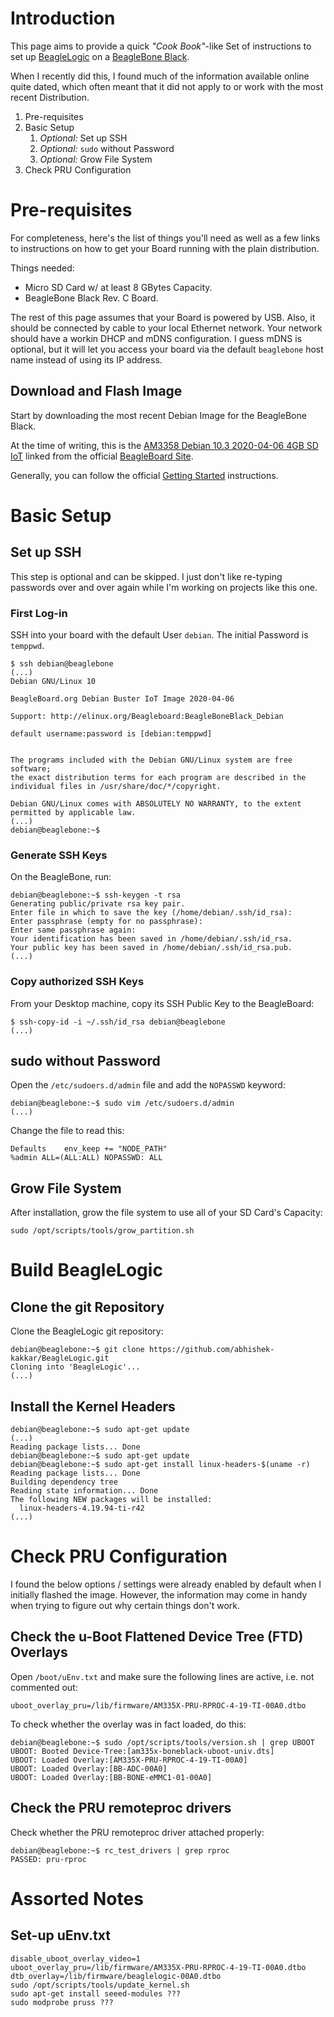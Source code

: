 # Introduction
This page aims to provide a quick _"Cook Book"_-like Set of instructions to set up [BeagleLogic](http://beaglelogic.net) on a [BeagleBone Black](https://beagleboard.org/black).

When I recently did this, I found much of the information available online quite dated, which often meant that it did not apply to or work with the most recent Distribution.

1. Pre-requisites
2. Basic Setup
   1.  _Optional:_ Set up SSH
   2.  _Optional:_ `sudo` without Password
   3.  _Optional:_ Grow File System
3. Check PRU Configuration


# Pre-requisites
For completeness, here's the list of things you'll need as well as a few links to instructions on how to get your Board running with the plain distribution.

Things needed:
- Micro SD Card w/ at least 8 GBytes Capacity.
- BeagleBone Black Rev. C Board.

The rest of this page assumes that your Board is powered by USB. Also, it should be connected by cable to your local Ethernet network. Your network should have a workin DHCP and mDNS configuration. I guess mDNS is optional, but it will let you access your board via the default `beaglebone` host name instead of using its IP address.

## Download and Flash Image
Start by downloading the most recent Debian Image for the BeagleBone Black.

At the time of writing, this is the [AM3358 Debian 10.3 2020-04-06 4GB SD IoT](https://debian.beagleboard.org/images/bone-debian-10.3-iot-armhf-2020-04-06-4gb.img.xz) linked from the official [BeagleBoard Site](https://beagleboard.org/latest-images).

Generally, you can follow the official [Getting Started](https://beagleboard.org/getting-started#update) instructions.

# Basic Setup

## Set up SSH
This step is optional and can be skipped. I just don't like re-typing passwords over and over again while I'm working on projects like this one.

### First Log-in
SSH into your board with the default User `debian`. The initial Password is `temppwd`.

```
$ ssh debian@beaglebone
(...)
Debian GNU/Linux 10

BeagleBoard.org Debian Buster IoT Image 2020-04-06

Support: http://elinux.org/Beagleboard:BeagleBoneBlack_Debian

default username:password is [debian:temppwd]


The programs included with the Debian GNU/Linux system are free software;
the exact distribution terms for each program are described in the
individual files in /usr/share/doc/*/copyright.

Debian GNU/Linux comes with ABSOLUTELY NO WARRANTY, to the extent
permitted by applicable law.
(...)
debian@beaglebone:~$
```

### Generate SSH Keys
On the BeagleBone, run:
```
debian@beaglebone:~$ ssh-keygen -t rsa
Generating public/private rsa key pair.
Enter file in which to save the key (/home/debian/.ssh/id_rsa): 
Enter passphrase (empty for no passphrase): 
Enter same passphrase again: 
Your identification has been saved in /home/debian/.ssh/id_rsa.
Your public key has been saved in /home/debian/.ssh/id_rsa.pub.
(...)
```

### Copy authorized SSH Keys
From your Desktop machine, copy its SSH Public Key to the BeagleBoard:

```
$ ssh-copy-id -i ~/.ssh/id_rsa debian@beaglebone
(...)
```

## sudo without Password
Open the `/etc/sudoers.d/admin` file and add the `NOPASSWD` keyword:

```
debian@beaglebone:~$ sudo vim /etc/sudoers.d/admin
(...)
```
Change the file to read this:

```
Defaults	env_keep += "NODE_PATH"
%admin ALL=(ALL:ALL) NOPASSWD: ALL
```

## Grow File System
After installation, grow the file system to use all of your SD Card's Capacity:

```
sudo /opt/scripts/tools/grow_partition.sh
```
# Build BeagleLogic

## Clone the git Repository
Clone the BeagleLogic git repository:
```
debian@beaglebone:~$ git clone https://github.com/abhishek-kakkar/BeagleLogic.git
Cloning into 'BeagleLogic'...
(...)
```

## Install the Kernel Headers
```
debian@beaglebone:~$ sudo apt-get update
(...)                                                                                             
Reading package lists... Done
debian@beaglebone:~$ sudo apt-get update
debian@beaglebone:~$ sudo apt-get install linux-headers-$(uname -r)
Reading package lists... Done
Building dependency tree       
Reading state information... Done
The following NEW packages will be installed:
  linux-headers-4.19.94-ti-r42
(...)
```

# Check PRU Configuration
I found the below options / settings were already enabled by default when I initially flashed the image. However, the information may come in handy when trying to figure out why certain things don't work.

## Check the u-Boot Flattened Device Tree (FTD) Overlays
Open `/boot/uEnv.txt` and make sure the following lines are active, i.e. not commented out:

```
uboot_overlay_pru=/lib/firmware/AM335X-PRU-RPROC-4-19-TI-00A0.dtbo
```

To check whether the overlay was in fact loaded, do this:

```
debian@beaglebone:~$ sudo /opt/scripts/tools/version.sh | grep UBOOT
UBOOT: Booted Device-Tree:[am335x-boneblack-uboot-univ.dts]
UBOOT: Loaded Overlay:[AM335X-PRU-RPROC-4-19-TI-00A0]
UBOOT: Loaded Overlay:[BB-ADC-00A0]
UBOOT: Loaded Overlay:[BB-BONE-eMMC1-01-00A0]
```

## Check the PRU remoteproc drivers
Check whether the PRU remoteproc driver attached properly:

```
debian@beaglebone:~$ rc_test_drivers | grep rproc
PASSED: pru-rproc
```

# Assorted Notes
## Set-up uEnv.txt
```
disable_uboot_overlay_video=1
uboot_overlay_pru=/lib/firmware/AM335X-PRU-RPROC-4-19-TI-00A0.dtbo
dtb_overlay=/lib/firmware/beaglelogic-00A0.dtbo
sudo /opt/scripts/tools/update_kernel.sh
sudo apt-get install seeed-modules ???
sudo modprobe pruss ???
```
